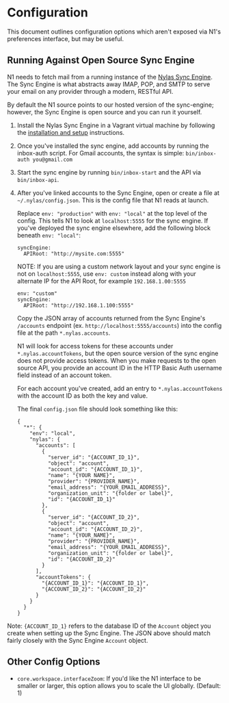 # Configuration

This document outlines configuration options which aren't exposed via N1's
preferences interface, but may be useful.

## Running Against Open Source Sync Engine

N1 needs to fetch mail from a running instance of the [Nylas Sync
Engine](https://github.com/nylas/sync-engine). The Sync Engine is what
abstracts away IMAP, POP, and SMTP to serve your email on any provider
through a modern, RESTful API.

By default the N1 source points to our hosted version of the sync-engine;
however, the Sync Engine is open source and you can run it yourself.

1. Install the Nylas Sync Engine in a Vagrant virtual machine by following the
  [installation and setup](https://github.com/nylas/sync-engine#installation-and-setup)
  instructions.

2. Once you've installed the sync engine, add accounts by running the inbox-auth
   script. For Gmail accounts, the syntax is simple: `bin/inbox-auth you@gmail.com`

3. Start the sync engine by running `bin/inbox-start` and the API via `bin/inbox-api`.

4. After you've linked accounts to the Sync Engine, open or create a file at
   `~/.nylas/config.json`. This is the config file that N1 reads at launch.

   Replace `env: "production"` with `env: "local"` at the top level of the config.
   This tells N1 to look at `localhost:5555` for the sync engine. If you've deployed
   the sync engine elsewhere, add the following block beneath `env: "local"`:

   ```
   syncEngine:
     APIRoot: "http://mysite.com:5555"
   ```

   NOTE: If you are using a custom network layout and your sync engine is not on
   `localhost:5555`, use `env: custom` instead along with your alternate IP for the
   API Root, for example `192.168.1.00:5555`

   ```
   env: "custom"
   syncEngine:
     APIRoot: "http://192.168.1.100:5555"
   ```

   Copy the JSON array of accounts returned from the Sync Engine's `/accounts`
   endpoint (ex. `http://localhost:5555/accounts`) into the config file at the
   path `*.nylas.accounts`.

   N1 will look for access tokens for these accounts under `*.nylas.accountTokens`,
   but the open source version of the sync engine does not provide access tokens.
   When you make requests to the open source API, you provide an account
   ID in the HTTP Basic Auth username field instead of an account token.

   For each account you've created, add an entry to `*.nylas.accountTokens`
   with the account ID as both the key and value.

   The final `config.json` file should look something like this:

       {
         "*": {
           "env": "local",
           "nylas": {
             "accounts": [
               {
                 "server_id": "{ACCOUNT_ID_1}",
                 "object": "account",
                 "account_id": "{ACCOUNT_ID_1}",
                 "name": "{YOUR NAME}",
                 "provider": "{PROVIDER_NAME}",
                 "email_address": "{YOUR_EMAIL_ADDRESS}",
                 "organization_unit": "{folder or label}",
                 "id": "{ACCOUNT_ID_1}"
               },
               {
                 "server_id": "{ACCOUNT_ID_2}",
                 "object": "account",
                 "account_id": "{ACCOUNT_ID_2}",
                 "name": "{YOUR_NAME}",
                 "provider": "{PROVIDER_NAME}",
                 "email_address": "{YOUR_EMAIL_ADDRESS}",
                 "organization_unit": "{folder or label}",
                 "id": "{ACCOUNT_ID_2}"
               }
             ],
             "accountTokens": {
               "{ACCOUNT_ID_1}": "{ACCOUNT_ID_1}",
               "{ACCOUNT_ID_2}": "{ACCOUNT_ID_2}"
             }
           }
         }
       }

Note: `{ACCOUNT_ID_1}` refers to the database ID of the `Account` object
you create when setting up the Sync Engine. The JSON above should match
fairly closely with the Sync Engine `Account` object.


## Other Config Options

- `core.workspace.interfaceZoom`: If you'd like the N1 interface to be smaller or larger, this option allows you to scale the UI globally. (Default: 1)
